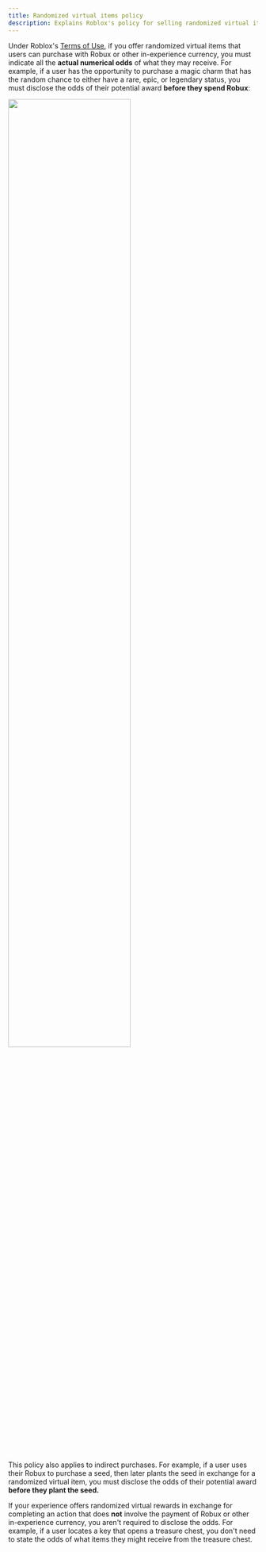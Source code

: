 ```yaml
---
title: Randomized virtual items policy
description: Explains Roblox's policy for selling randomized virtual items.
---
```


Under Roblox's [Terms of Use](https://en.help.roblox.com/hc/en-us/articles/115004647846-Roblox-Terms-of-Use), if you offer randomized virtual items that users can purchase with Robux or other in-experience currency, you must indicate all the **actual numerical odds** of what they may receive. For example, if a user has the opportunity to purchase a magic charm that has the random chance to either have a rare, epic, or legendary status, you must disclose the odds of their potential award **before they spend Robux**:

<img src="../../assets/monetization/randomized-virtual-items-policy/Virtual-Items-Odds.jpg" width="70%" />

This policy also applies to indirect purchases. For example, if a user uses their Robux to purchase a seed, then later plants the seed in exchange for a randomized virtual item, you must disclose the odds of their potential award **before they plant the seed.**

<Alert severity="info">
  If your experience offers randomized virtual rewards in exchange for completing an action that does <strong>not</strong> involve the payment of Robux or other in-experience currency, you aren't required to disclose the odds. For example, if a user locates a key that opens a treasure chest, you don't need to state the odds of what items they might receive from the treasure chest.
</Alert>
